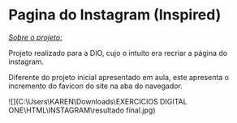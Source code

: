 # Pagina do Instagram (Inspired)

<u>*Sobre o projeto:*</u>

Projeto realizado para a DIO, cujo o intuito era recriar a página do instagram.

Diferente do projeto inicial apresentado em aula, este apresenta o incremento do favicon do site na aba do navegador. 

![](C:\Users\KAREN\Downloads\EXERCICIOS DIGITAL ONE\HTML\INSTAGRAM\resultado final.jpg)